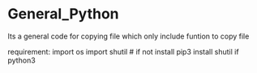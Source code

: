 # General_Python
Its a general code for copying file which only include funtion to copy file

requirement:
import os
import shutil # if not install pip3 install shutil if python3
